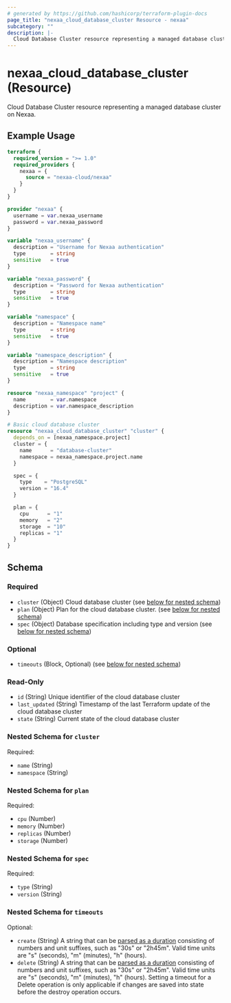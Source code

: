```yaml
---
# generated by https://github.com/hashicorp/terraform-plugin-docs
page_title: "nexaa_cloud_database_cluster Resource - nexaa"
subcategory: ""
description: |-
  Cloud Database Cluster resource representing a managed database cluster on Nexaa.
---
```


# nexaa_cloud_database_cluster (Resource)

Cloud Database Cluster resource representing a managed database cluster on Nexaa.

## Example Usage

```terraform
terraform {
  required_version = ">= 1.0"
  required_providers {
    nexaa = {
      source = "nexaa-cloud/nexaa"
    }
  }
}

provider "nexaa" {
  username = var.nexaa_username
  password = var.nexaa_password
}

variable "nexaa_username" {
  description = "Username for Nexaa authentication"
  type        = string
  sensitive   = true
}

variable "nexaa_password" {
  description = "Password for Nexaa authentication"
  type        = string
  sensitive   = true
}

variable "namespace" {
  description = "Namespace name"
  type        = string
  sensitive   = true
}

variable "namespace_description" {
  description = "Namespace description"
  type        = string
  sensitive   = true
}

resource "nexaa_namespace" "project" {
  name        = var.namespace
  description = var.namespace_description
}

# Basic cloud database cluster
resource "nexaa_cloud_database_cluster" "cluster" {
  depends_on = [nexaa_namespace.project]
  cluster = {
    name      = "database-cluster"
    namespace = nexaa_namespace.project.name
  }

  spec = {
    type    = "PostgreSQL"
    version = "16.4"
  }

  plan = {
    cpu      = "1"
    memory   = "2"
    storage  = "10"
    replicas = "1"
  }
}
```

<!-- schema generated by tfplugindocs -->
## Schema

### Required

- `cluster` (Object) Cloud database cluster (see [below for nested schema](#nestedatt--cluster))
- `plan` (Object) Plan for the cloud database cluster. (see [below for nested schema](#nestedatt--plan))
- `spec` (Object) Database specification including type and version (see [below for nested schema](#nestedatt--spec))

### Optional

- `timeouts` (Block, Optional) (see [below for nested schema](#nestedblock--timeouts))

### Read-Only

- `id` (String) Unique identifier of the cloud database cluster
- `last_updated` (String) Timestamp of the last Terraform update of the cloud database cluster
- `state` (String) Current state of the cloud database cluster

<a id="nestedatt--cluster"></a>
### Nested Schema for `cluster`

Required:

- `name` (String)
- `namespace` (String)


<a id="nestedatt--plan"></a>
### Nested Schema for `plan`

Required:

- `cpu` (Number)
- `memory` (Number)
- `replicas` (Number)
- `storage` (Number)


<a id="nestedatt--spec"></a>
### Nested Schema for `spec`

Required:

- `type` (String)
- `version` (String)


<a id="nestedblock--timeouts"></a>
### Nested Schema for `timeouts`

Optional:

- `create` (String) A string that can be [parsed as a duration](https://pkg.go.dev/time#ParseDuration) consisting of numbers and unit suffixes, such as "30s" or "2h45m". Valid time units are "s" (seconds), "m" (minutes), "h" (hours).
- `delete` (String) A string that can be [parsed as a duration](https://pkg.go.dev/time#ParseDuration) consisting of numbers and unit suffixes, such as "30s" or "2h45m". Valid time units are "s" (seconds), "m" (minutes), "h" (hours). Setting a timeout for a Delete operation is only applicable if changes are saved into state before the destroy operation occurs.

